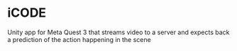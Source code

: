 # iCODE
Unity app for Meta Quest 3 that streams video to a server and expects back a prediction of the action happening in the scene
